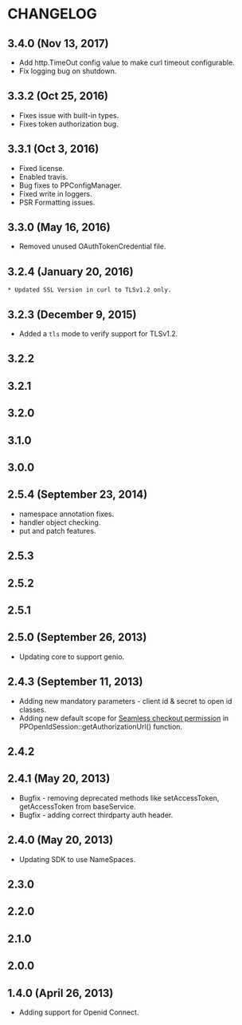 # CHANGELOG

## 3.4.0 (Nov 13, 2017)

* Add http.TimeOut config value to make curl timeout configurable.
* Fix logging bug on shutdown.

## 3.3.2 (Oct 25, 2016)

* Fixes issue with built-in types.
* Fixes token authorization bug.

## 3.3.1 (Oct 3, 2016)

* Fixed license.
* Enabled travis.
* Bug fixes to PPConfigManager.
* Fixed write in loggers.
* PSR Formatting issues.

## 3.3.0 (May 16, 2016)

* Removed unused OAuthTokenCredential file.

## 3.2.4 (January 20, 2016)

    * Updated SSL Version in curl to TLSv1.2 only.

## 3.2.3 (December 9, 2015)

* Added a `tls` mode to verify support for TLSv1.2.

## 3.2.2

## 3.2.1

## 3.2.0

## 3.1.0

## 3.0.0

## 2.5.4 (September 23, 2014)

* namespace annotation fixes.
* handler object checking.
* put and patch features.

## 2.5.3

## 2.5.2

## 2.5.1

## 2.5.0 (September 26, 2013)

* Updating core to support genio.

## 2.4.3 (September 11, 2013)

* Adding new mandatory parameters - client id & secret to open id classes.
* Adding new default scope for [Seamless checkout permission](https://developer.paypal.com/webapps/developer/docs/integration/direct/log-in-with-paypal/detailed/#seamlesscheckout) in PPOpenIdSession::getAuthorizationUrl() function.

## 2.4.2

## 2.4.1 (May 20, 2013)

* Bugfix - removing deprecated methods like setAccessToken, getAccessToken from baseService.
* Bugfix - adding correct thirdparty auth header.

## 2.4.0 (May 20, 2013)

* Updating SDK to use NameSpaces.

## 2.3.0

## 2.2.0

## 2.1.0

## 2.0.0

## 1.4.0 (April 26, 2013)

* Adding support for Openid Connect.
   

